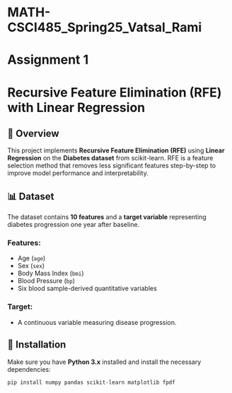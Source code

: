 # MATH-CSCI485_Spring25_Vatsal_Rami

# Assignment 1

# Recursive Feature Elimination (RFE) with Linear Regression

## 📌 Overview
This project implements **Recursive Feature Elimination (RFE)** using **Linear Regression** on the **Diabetes dataset** from scikit-learn. RFE is a feature selection method that removes less significant features step-by-step to improve model performance and interpretability.

## 📊 Dataset
The dataset contains **10 features** and a **target variable** representing diabetes progression one year after baseline.

### **Features:**
- Age (`age`)
- Sex (`sex`)
- Body Mass Index (`bmi`)
- Blood Pressure (`bp`)
- Six blood sample-derived quantitative variables

### **Target:**
- A continuous variable measuring disease progression.

## 🚀 Installation
Make sure you have **Python 3.x** installed and install the necessary dependencies:

```bash
pip install numpy pandas scikit-learn matplotlib fpdf
